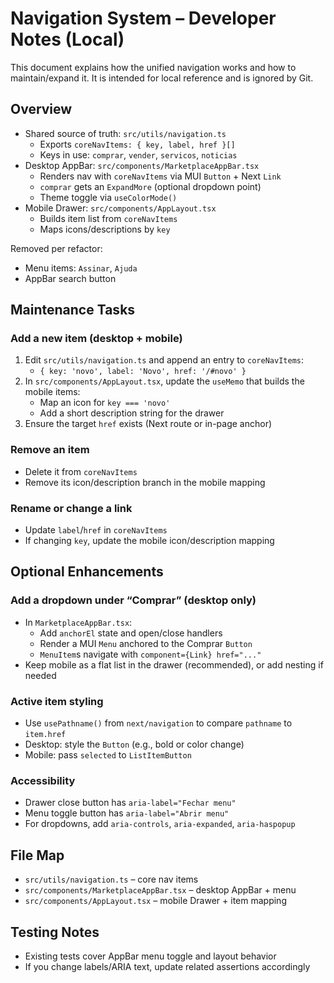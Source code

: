 # Navigation System – Developer Notes (Local)

This document explains how the unified navigation works and how to maintain/expand it. It is intended for local reference and is ignored by Git.

## Overview

- Shared source of truth: `src/utils/navigation.ts`
  - Exports `coreNavItems: { key, label, href }[]`
  - Keys in use: `comprar`, `vender`, `servicos`, `noticias`
- Desktop AppBar: `src/components/MarketplaceAppBar.tsx`
  - Renders nav with `coreNavItems` via MUI `Button` + Next `Link`
  - `comprar` gets an `ExpandMore` (optional dropdown point)
  - Theme toggle via `useColorMode()`
- Mobile Drawer: `src/components/AppLayout.tsx`
  - Builds item list from `coreNavItems`
  - Maps icons/descriptions by `key`

Removed per refactor:
- Menu items: `Assinar`, `Ajuda`
- AppBar search button

## Maintenance Tasks

### Add a new item (desktop + mobile)
1) Edit `src/utils/navigation.ts` and append an entry to `coreNavItems`:
   - `{ key: 'novo', label: 'Novo', href: '/#novo' }`
2) In `src/components/AppLayout.tsx`, update the `useMemo` that builds the mobile items:
   - Map an icon for `key === 'novo'`
   - Add a short description string for the drawer
3) Ensure the target `href` exists (Next route or in-page anchor)

### Remove an item
- Delete it from `coreNavItems`
- Remove its icon/description branch in the mobile mapping

### Rename or change a link
- Update `label`/`href` in `coreNavItems`
- If changing `key`, update the mobile icon/description mapping

## Optional Enhancements

### Add a dropdown under “Comprar” (desktop only)
- In `MarketplaceAppBar.tsx`:
  - Add `anchorEl` state and open/close handlers
  - Render a MUI `Menu` anchored to the Comprar `Button`
  - `MenuItem`s navigate with `component={Link} href="..."`
- Keep mobile as a flat list in the drawer (recommended), or add nesting if needed

### Active item styling
- Use `usePathname()` from `next/navigation` to compare `pathname` to `item.href`
- Desktop: style the `Button` (e.g., bold or color change)
- Mobile: pass `selected` to `ListItemButton`

### Accessibility
- Drawer close button has `aria-label="Fechar menu"`
- Menu toggle button has `aria-label="Abrir menu"`
- For dropdowns, add `aria-controls`, `aria-expanded`, `aria-haspopup`

## File Map
- `src/utils/navigation.ts` – core nav items
- `src/components/MarketplaceAppBar.tsx` – desktop AppBar + menu
- `src/components/AppLayout.tsx` – mobile Drawer + item mapping

## Testing Notes
- Existing tests cover AppBar menu toggle and layout behavior
- If you change labels/ARIA text, update related assertions accordingly

